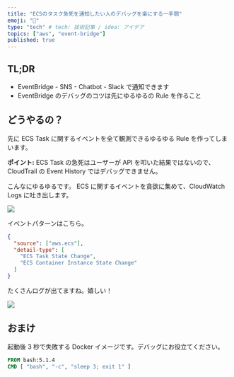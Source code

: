```yaml
---
title: "ECSのタスク急死を通知したい人のデバッグを楽にする一手間"
emoji: "🔖"
type: "tech" # tech: 技術記事 / idea: アイデア
topics: ["aws", "event-bridge"]
published: true
---
```


## TL;DR

- EventBridge - SNS - Chatbot - Slack で通知できます
- EventBridge のデバッグのコツは先にゆるゆるの Rule を作ること

## どうやるの？

先に ECS Task に関するイベントを全て観測できるゆるゆる Rule を作ってしまいます。

**ポイント:** ECS Task の急死はユーザーが API を叩いた結果ではないので、CloudTrail の Event History ではデバッグできません。

こんなにゆるゆるです。
ECS に関するイベントを貪欲に集めて、CloudWatch Logs に吐き出します。

![](https://storage.googleapis.com/zenn-user-upload/r2u5xn9mslxv1fg9oid72sfzsbf8)

イベントパターンはこちら。

```json
{
  "source": ["aws.ecs"],
  "detail-type": [
    "ECS Task State Change",
    "ECS Container Instance State Change"
  ]
}
```

たくさんログが出てますね。嬉しい！

![](https://storage.googleapis.com/zenn-user-upload/zty6bq3bbr0s6kolu0mlcjh3n0c5)

## おまけ

起動後 3 秒で失敗する Docker イメージです。デバッグにお役立てください。

```Dockerfile
FROM bash:5.1.4
CMD [ "bash", "-c", "sleep 3; exit 1" ]
```
